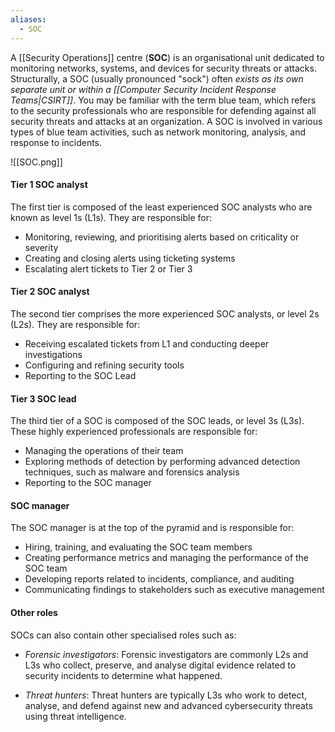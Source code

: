 ```yaml
---
aliases:
  - SOC
---
```

A [[Security Operations]] centre (**SOC**) is an organisational unit dedicated to monitoring networks, systems, and devices for security threats or attacks. Structurally, a SOC (usually pronounced "sock") often *exists as its own separate unit or within a [[Computer Security Incident Response Teams|CSIRT]]*. You may be familiar with the term blue team, which refers to the security professionals who are responsible for defending against all security threats and attacks at an organization. A SOC is involved in various types of blue team activities, such as network monitoring, analysis, and response to incidents. 

![[SOC.png]]

#### Tier 1 SOC analyst

The first tier is composed of the least experienced SOC analysts who are known as level 1s (L1s). They are responsible for:

- Monitoring, reviewing, and prioritising alerts based on criticality or severity
- Creating and closing alerts using ticketing systems
- Escalating alert tickets to Tier 2 or Tier 3

#### Tier 2 SOC analyst

The second tier comprises the more experienced SOC analysts, or level 2s (L2s). They are responsible for: 

- Receiving escalated tickets from L1 and conducting deeper investigations
- Configuring and refining security tools
- Reporting to the SOC Lead

#### Tier 3 SOC lead

The third tier of a SOC is composed of the SOC leads, or level 3s (L3s). These highly experienced professionals are responsible for:

- Managing the operations of their team
- Exploring methods of detection by performing advanced detection techniques, such as malware and forensics analysis
- Reporting to the SOC manager

#### SOC manager 

The SOC manager is at the top of the pyramid and is responsible for: 

- Hiring, training, and evaluating the SOC team members
- Creating performance metrics and managing the performance of the SOC team
- Developing reports related to incidents, compliance, and auditing
- Communicating findings to stakeholders such as executive management   

#### Other roles

SOCs can also contain other specialised roles such as: 

- *Forensic investigators*: Forensic investigators are commonly L2s and L3s who collect, preserve, and analyse digital evidence related to security incidents to determine what happened.

- *Threat hunters*: Threat hunters are typically L3s who work to detect, analyse, and defend against new and advanced cybersecurity threats using threat intelligence.